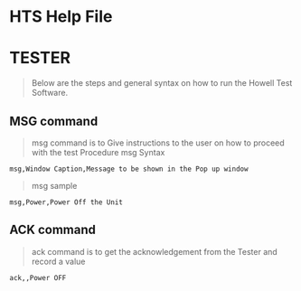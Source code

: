 # HTS Help File

TESTER
======
> Below are the steps and general syntax on how to run the Howell Test Software. 


MSG command
------
> msg command is to Give instructions to the user on how to proceed with the test Procedure
> msg Syntax
```
msg,Window Caption,Message to be shown in the Pop up window
```
>msg sample
```
msg,Power,Power Off the Unit
```
ACK command
------
> ack command is to get the acknowledgement from the Tester and record a value
```
ack,,Power OFF
```

